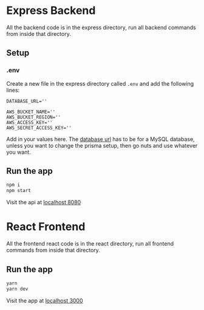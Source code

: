 # Express Backend 

All the backend code is in the express directory, run all backend commands from inside that directory.

## Setup

### .env

Create a new file in the express directory called `.env` and add the following lines:

```env
DATABASE_URL=''

AWS_BUCKET_NAME=''
AWS_BUCKET_REGION=''
AWS_ACCESS_KEY=''
AWS_SECRET_ACCESS_KEY=''
```

Add in your values here. The [database url](https://www.prisma.io/docs/concepts/database-connectors/mysql#base-url-and-path) has to be for a MySQL database, unless you want to change the prisma setup, then go nuts and use whatever you want. 


## Run the app

```sh
npm i
npm start
```

Visit the api at [localhost 8080](http://localhost:8080)

# React Frontend

All the frontend react code is in the react directory, run all frontend commands from inside that directory.

## Run the app

```sh
yarn 
yarn dev
```

Visit the app at [localhost 3000](http://localhost:3000)
